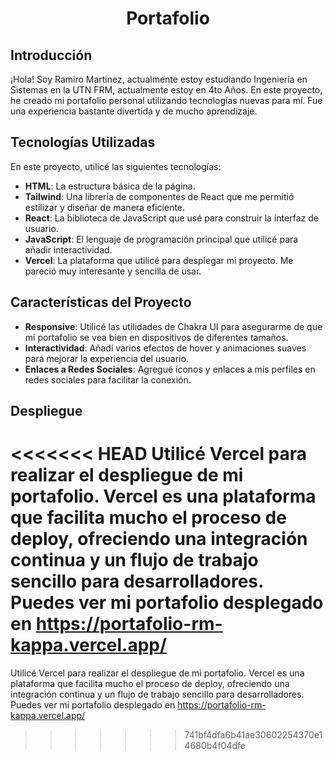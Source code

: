 <div align="center">

# Portafolio

</div>

## Introducción

¡Hola! Soy Ramiro Martinez, actualmente estoy estudiando Ingeniería en Sistemas en la UTN FRM, actualmente estoy en 4to Años. En este proyecto, he creado mi portafolio personal utilizando tecnologías nuevas para mí. Fue una experiencia bastante divertida y de mucho aprendizaje.

## Tecnologías Utilizadas

En este proyecto, utilicé las siguientes tecnologías:

- **HTML**: La estructura básica de la página.
- **Tailwind**: Una librería de componentes de React que me permitió estilizar y diseñar de manera eficiente.
- **React**: La biblioteca de JavaScript que usé para construir la interfaz de usuario.
- **JavaScript**: El lenguaje de programación principal que utilicé para añadir interactividad.
- **Vercel**: La plataforma que utilicé para desplegar mi proyecto. Me pareció muy interesante y sencilla de usar.

## Características del Proyecto

- **Responsive**: Utilicé las utilidades de Chakra UI para asegurarme de que mi portafolio se vea bien en dispositivos de diferentes tamaños.
- **Interactividad**: Añadí varios efectos de hover y animaciones suaves para mejorar la experiencia del usuario.
- **Enlaces a Redes Sociales**: Agregué íconos y enlaces a mis perfiles en redes sociales para facilitar la conexión.

## Despliegue

<<<<<<< HEAD
Utilicé Vercel para realizar el despliegue de mi portafolio. Vercel es una plataforma que facilita mucho el proceso de deploy, ofreciendo una integración continua y un flujo de trabajo sencillo para desarrolladores. Puedes ver mi portafolio desplegado en https://portafolio-rm-kappa.vercel.app/ 
=======
Utilicé Vercel para realizar el despliegue de mi portafolio. Vercel es una plataforma que facilita mucho el proceso de deploy, ofreciendo una integración continua y un flujo de trabajo sencillo para desarrolladores. Puedes ver mi portafolio desplegado en https://portafolio-rm-kappa.vercel.app/
>>>>>>> 741bf4dfa6b41ae30602254370e14680b4f04dfe

